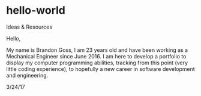 # hello-world
Ideas &amp; Resources

Hello,

My name is Brandon Goss, I am 23 years old and have been working as a Mechanical Engineer since June 2016. 
I am here to develop a portfolio to display my computer programming abilities, tracking from this point (very little coding experience), to hopefully a new career in software development and engineering. 

3/24/17
